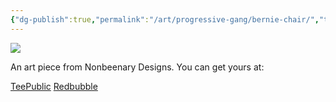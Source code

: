 ```yaml
---
{"dg-publish":true,"permalink":"/art/progressive-gang/bernie-chair/","title":"Bernie Chair","tags":["Art","Progressive Gang"]}
---
```



![](https://baserow-media.ams3.digitaloceanspaces.com/user_files/N7SM0KlP50NjrPQ6ur1iwxVPlpAxzIWq_163371523ea527ef8f560e8f19025bd25b2b0166f20f4645d2fe19f23b4546a7.jpg)

An art piece from Nonbeenary Designs. You can get yours at:

[TeePublic](https://www.teepublic.com/t-shirt/22877866-bernie-inauguration-meme?store_id=258912)
[Redbubble]()
